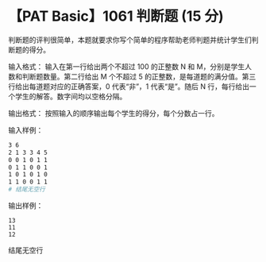 # 【PAT Basic】1061 判断题 (15 分)

判断题的评判很简单，本题就要求你写个简单的程序帮助老师判题并统计学生们判断题的得分。

输入格式：
输入在第一行给出两个不超过 100 的正整数 N 和 M，分别是学生人数和判断题数量。第二行给出 M 个不超过 5 的正整数，是每道题的满分值。第三行给出每道题对应的正确答案，0 代表“非”，1 代表“是”。随后 N 行，每行给出一个学生的解答。数字间均以空格分隔。

输出格式：
按照输入的顺序输出每个学生的得分，每个分数占一行。

输入样例：

```bash
3 6
2 1 3 3 4 5
0 0 1 0 1 1
0 1 1 0 0 1
1 0 1 0 1 0
1 1 0 0 1 1
# 结尾无空行
```

输出样例：
```
13
11
12
```
结尾无空行